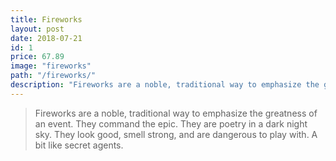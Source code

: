 ```yaml
---
title: Fireworks
layout: post
date: 2018-07-21
id: 1
price: 67.89
image: "fireworks"
path: "/fireworks/"
description: "Fireworks are a noble, traditional way to emphasize the greatness of an event."
---
```


> Fireworks are a noble, traditional way to emphasize the greatness of an event. They command the epic. They are poetry in a dark night sky. They look good, smell strong, and are dangerous to play with. A bit like secret agents.
